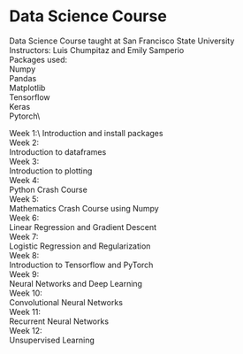 # Data Science Course
Data Science Course taught at San Francisco State University\
Instructors: Luis Chumpitaz and Emily Samperio\
Packages used:\
  Numpy\
  Pandas\
  Matplotlib\
  Tensorflow\
  Keras\
  Pytorch\
  
Week 1:\ 
  Introduction and install packages\
Week 2:\
  Introduction to dataframes\
Week 3:\
  Introduction to plotting\
Week 4:\
  Python Crash Course\
Week 5:\
  Mathematics Crash Course using Numpy\
Week 6:\
  Linear Regression and Gradient Descent\
Week 7:\
  Logistic Regression and Regularization\
Week 8:\
  Introduction to Tensorflow and PyTorch\
Week 9:\
  Neural Networks and Deep Learning\
Week 10:\
  Convolutional Neural Networks\
Week 11:\
  Recurrent Neural Networks\
Week 12:\
  Unsupervised Learning
  
